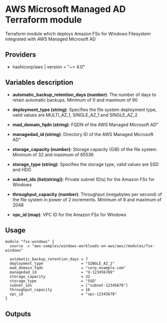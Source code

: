 # AWS Microsoft Managed AD Terraform module

Terraform module which deploys Amazon FSx for Windows Filesystem integrated with AWS Managed Microsoft AD

## Providers

- hashicorp/aws | version = "~> 4.0"

## Variables description

- **automatic_backup_retention_days (number)**: The number of days to retain automatic backups. Minimum of 0 and maximum of 90

- **deployment_type (string)**: Specifies the file system deployment type, valid values are MULTI_AZ_1, SINGLE_AZ_1 and SINGLE_AZ_2

- **mad_domain_fqdn (string)**: FQDN of the AWS Managed Microsoft AD"

- **managedad_id (string)**: Directory ID of the AWS Managed Microsoft AD"

- **storage_capacity (number)**: Storage capacity (GiB) of the file system. Minimum of 32 and maximum of 65536

- **storage_type (string)**: Specifies the storage type, valid values are SSD and HDD

- **subnet_ids (list(string))**: Private subnet ID(s) for the Amazon FSx for Windows

- **throughput_capacity (number)**: Throughput (megabytes per second) of the file system in power of 2 increments. Minimum of 8 and maximum of 2048

- **vpc_id (map)**: VPC ID for the Amazon FSx for Windows

## Usage

```hcl
module "fsx-windows" {
  source  = "aws-samples/windows-workloads-on-aws/aws//modules/fsx-windows"

  automatic_backup_retention_days = 7
  deployment_type                 = "SINGLE_AZ_2"
  mad_domain_fqdn                 = "corp.example.com"
  managedad_id                    = "d-123456789"
  storage_capacity                = 32
  storage_type                    = "SSD"
  subnet_ids                      = ["subnet-12345678"]
  throughput_capacity             = 16
  vpc_id                          = "vpc-12345678"
}
```
## Outputs